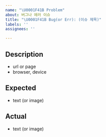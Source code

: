 ```yaml
---
name: "\U0001F41B Problem"
about: 버그나 에러 이슈
title: "\U0001F41B Bug(or Err): (이슈 제목)"
labels: ''
assignees: ''

---
```


## Description
- url or page
- browser, device

## Expected
- text (or image)

## Actual
- text (or image)